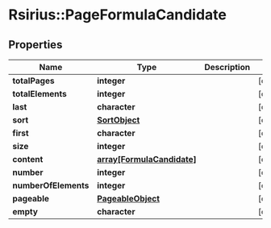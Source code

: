 # Rsirius::PageFormulaCandidate


## Properties
Name | Type | Description | Notes
------------ | ------------- | ------------- | -------------
**totalPages** | **integer** |  | [optional] 
**totalElements** | **integer** |  | [optional] 
**last** | **character** |  | [optional] 
**sort** | [**SortObject**](SortObject.md) |  | [optional] 
**first** | **character** |  | [optional] 
**size** | **integer** |  | [optional] 
**content** | [**array[FormulaCandidate]**](FormulaCandidate.md) |  | [optional] 
**number** | **integer** |  | [optional] 
**numberOfElements** | **integer** |  | [optional] 
**pageable** | [**PageableObject**](PageableObject.md) |  | [optional] 
**empty** | **character** |  | [optional] 


